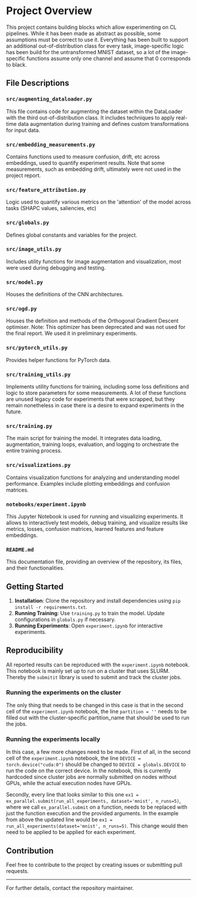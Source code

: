 # Project Overview

This project contains building blocks which allow experimenting on CL pipelines. While it has been made as abstract as possible, some assumptions must be correct to use it. Everything has been built to support an additional out-of-distribution class for every task, image-specific logic has been build for the untransformed MNIST dataset, so a lot of the image-specific functions assume only one channel and assume that 0 corresponds to black.

## File Descriptions

### `src/augmenting_dataloader.py`
This file contains code for augmenting the dataset within the DataLoader with the third out-of-distribution class. It includes techniques to apply real-time data augmentation during training and defines custom transformations for input data.

### `src/embedding_measurements.py`
Contains functions used to measure confusion, drift, etc across embeddings, used to quantify experiment results. Note that some measurements, such as embedding drift, ultimately were not used in the project report.

### `src/feature_attribution.py`
Logic used to quantify various metrics on the 'attention' of the model across tasks (SHAPC values, saliencies, etc)

### `src/globals.py`
Defines global constants and variables for the project.

### `src/image_utils.py`
Includes utility functions for image augmentation and visualization, most were used during debugging and testing.

### `src/model.py`
Houses the definitions of the CNN architectures.

### `src/ogd.py`
Houses the definition and methods of the Orthogonal Gradient Descent optimiser. Note: This optimizer has been deprecated and was not used for the final report. We used it in preliminary experiments.

### `src/pytorch_utils.py`
Provides helper functions for PyTorch data.

### `src/training_utils.py`
Implements utility functions for training, including some loss definitions and logic to store parameters for some measurements. A lot of these functions are unused legacy code for experiments that were scrapped, but they remain nonetheless in case there is a desire to expand experiments in the future.

### `src/training.py`
The main script for training the model. It integrates data loading, augmentation, training loops, evaluation, and logging to orchestrate the entire training process.

### `src/visualizations.py`
Contains visualization functions for analyzing and understanding model performance. Examples include plotting embeddings and confusion matrices.

### `notebooks/experiment.ipynb`
This Jupyter Notebook is used for running and visualizing experiments. It allows to interactively test models, debug training, and visualize results like metrics, losses, confusion matrices, learned features and feature embeddings.

### `README.md`
This documentation file, providing an overview of the repository, its files, and their functionalities.

## Getting Started

1. **Installation**: Clone the repository and install dependencies using `pip install -r requirements.txt`.
2. **Running Training**: Use `training.py` to train the model. Update configurations in `globals.py` if necessary.
3. **Running Experiments**: Open `experiment.ipynb` for interactive experiments.

## Reproducibility

All reported results can be reproduced with the `experiment.ipynb` notebook. This notebook is mainly set up to run on a cluster that uses SLURM. Thereby the `submitit` library is used to submit and track the cluster jobs.

### Running the experiments on the cluster

The only thing that needs to be changed in this case is that in the second cell of the `experiment.ipynb` notebook, the line `partition = ''` needs to be filled out with the cluster-specific partition_name that should be used to run the jobs.

### Running the experiments locally

In this case, a few more changes need to be made. First of all, in the second cell of the `experiment.ipynb` notebook, the line `DEVICE = torch.device("cuda:0")` should be changed to `DEVICE = globals.DEVICE` to run the code on the correct device. In the notebook, this is currently hardcoded since cluster jobs are normally submitted on nodes without GPUs, while the actual execution nodes have GPUs.

Secondly, every line that looks similar to this one `ex1 = ex_parallel.submit(run_all_experiments, dataset='mnist', n_runs=5)`, where we call `ex_parallel.submit` on a function, needs to be replaced with just the function execution and the provided arguments. In the example from above the updated line would be `ex1 = run_all_experiments(dataset='mnist', n_runs=5)`. This change would then need to be applied to be applied for each experiment.

## Contribution
Feel free to contribute to the project by creating issues or submitting pull requests.

---

For further details, contact the repository maintainer.
